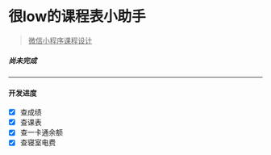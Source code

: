 # 很low的课程表小助手
> <u>微信小程序课程设计</u>
##### 	尚未完成

***
#### 开发进度

- [x] 查成绩
- [x] 查课表
- [x] 查一卡通余额
- [x] 查寝室电费
